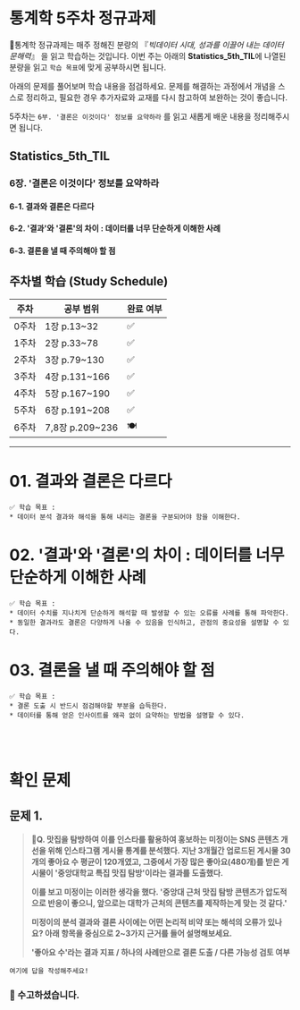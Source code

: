 # 통계학 5주차 정규과제

📌통계학 정규과제는 매주 정해진 분량의 『*빅데이터 시대, 성과를 이끌어 내는 데이터 문해력*』 을 읽고 학습하는 것입니다. 이번 주는 아래의 **Statistics_5th_TIL**에 나열된 분량을 읽고 `학습 목표`에 맞게 공부하시면 됩니다.

아래의 문제를 풀어보며 학습 내용을 점검하세요. 문제를 해결하는 과정에서 개념을 스스로 정리하고, 필요한 경우 추가자료와 교재를 다시 참고하여 보완하는 것이 좋습니다.

5주차는 `6부. '결론은 이것이다' 정보를 요약하라` 를 읽고 새롭게 배운 내용을 정리해주시면 됩니다.


## Statistics_5th_TIL

### 6장. '결론은 이것이다' 정보를 요약하라

#### 6-1. 결과와 결론은 다르다

#### 6-2. '결과'와 '결론'의 차이 : 데이터를 너무 단순하게 이해한 사례 

#### 6-3. 결론을 낼 때 주의해야 할 점





## 주차별 학습 (Study Schedule)

| 주차  | 공부 범위       | 완료 여부 |
| ----- | --------------- | --------- |
| 0주차 | 1장 p.13~32     | ✅         |
| 1주차 | 2장 p.33~78     | ✅         |
| 2주차 | 3장 p.79~130    | ✅         |
| 3주차 | 4장 p.131~166   | ✅         |
| 4주차 | 5장 p.167~190   | ✅         |
| 5주차 | 6장 p.191~208   | ✅         |
| 6주차 | 7,8장 p.209~236 | 🍽️         |

<!-- 여기까진 그대로 둬 주세요-->



---

# 01. 결과와 결론은 다르다

```
✅ 학습 목표 :
* 데이터 분석 결과와 해석을 통해 내리는 결론을 구분되어야 함을 이해한다.
```

<!-- 새롭게 배운 내용을 자유롭게 정리해주세요.-->




# 02. '결과'와 '결론'의 차이 : 데이터를 너무 단순하게 이해한 사례 

```
✅ 학습 목표 :
* 데이터 수치를 지나치게 단순하게 해석할 때 발생할 수 있는 오류를 사례를 통해 파악한다. 
* 동일한 결과라도 결론은 다양하게 나올 수 있음을 인식하고, 관점의 중요성을 설명할 수 있다. 
```

<!-- 새롭게 배운 내용을 자유롭게 정리해주세요.-->




# 03. 결론을 낼 때 주의해야 할 점

```
✅ 학습 목표 :
* 결론 도출 시 반드시 점검해야할 부분을 습득한다. 
* 데이터를 통해 얻은 인사이트를 왜곡 없이 요약하는 방법을 설명할 수 있다. 
```

<!-- 새롭게 배운 내용을 자유롭게 정리해주세요.-->



<br>
<br>

# 확인 문제

## 문제 1.

> **🧚Q. 맛집을 탐방하여 이를 인스타를 활용하여 홍보하는 미정이는 SNS 콘텐츠 개선을 위해 인스타그램 게시물 통계를 분석했다. 지난 3개월간 업로드된 게시물 30개의 좋아요 수 평균이 120개였고, 그중에서 가장 많은 좋아요(480개)를 받은 게시물이 '중앙대학교 특집 맛집 탐방'이라는 결과를 도출했다.**
>
> **이를 보고 미정이는 이러한 생각을 했다. '중앙대 근처 맛집 탐방 콘텐츠가 압도적으로 반응이 좋으니, 앞으로는 대학가 근처의 콘텐츠를 제작하는게 맞는 것 같다.'**
>
> **미정이의 분석 결과와 결론 사이에는 어떤 논리적 비약 또는 해석의 오류가 있나요? 아래 항목을 중심으로 2~3가지 근거를 들어 설명해보세요.**
>
> **'좋아요 수'라는 결과 지표 / 하나의 사례만으로 결론 도출 / 다른 가능성 검토 여부**



<!--학습한 개념을 활용하여 자유롭게 설명해 보세요. 구체적인 예시를 들어 설명하면 더욱 좋습니다.-->

```
여기에 답을 작성해주세요!
```

### 🎉 수고하셨습니다.